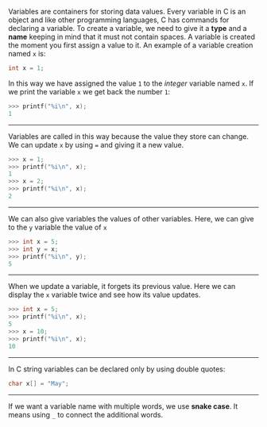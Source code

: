Variables are containers for storing data values.
Every variable in C is an object and like other programming languages, C has commands for declaring a variable.
To create a variable, we need to give it a **type** and a **name** keeping in mind that it must not contain spaces.
A variable is created the moment you first assign a value to it.
An example of a variable creation named `x` is:
```c
int x = 1;
```
In this way we have assigned the value `1` to the _integer_ variable named `x`.
If we print the variable `x` we get back the number `1`:
```c
>>> printf("%i\n", x);
1
```

---

Variables are called in this way because the value they store can change.
We can update `x` by using `=` and giving it a new value.
```c
>>> x = 1;
>>> printf("%i\n", x);
1
>>> x = 2;
>>> printf("%i\n", x);
2
```

---

We can also give variables the values of other variables. Here, we can give to the `y` variable the value of `x`
```c
>>> int x = 5;
>>> int y = x;
>>> printf("%i\n", y);
5
```

---

When we update a variable, it forgets its previous value.
Here we can display the `x` variable twice and see how its value updates.
```c
>>> int x = 5;
>>> printf("%i\n", x);
5
>>> x = 10;
>>> printf("%i\n", x);
10
```

---

In C string variables can be declared only by using double quotes:
```c
char x[] = "May";
```

---

If we want a variable name with multiple words, we use **snake case**.
It means using `_` to connect the additional words.
